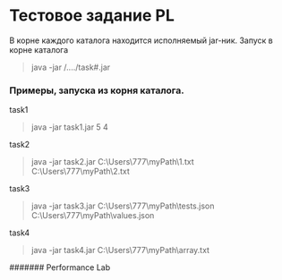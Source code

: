 # Тестовое задание PL
В корне каждого каталога находится исполняемый jar-ник.
Запуск в корне каталога
>java -jar /..../task#.jar <arguments>

### Примеры, запуска из корня каталога.
task1
> java -jar task1.jar 5 4

task2
> java -jar task2.jar C:\Users\777\myPath\1.txt C:\Users\777\myPath\2.txt 

task3
> java -jar task3.jar C:\Users\777\myPath\tests.json C:\Users\777\myPath\values.json

task4
> java -jar task4.jar C:\Users\777\myPath\array.txt 
  
  
  
  ####### Performance Lab
